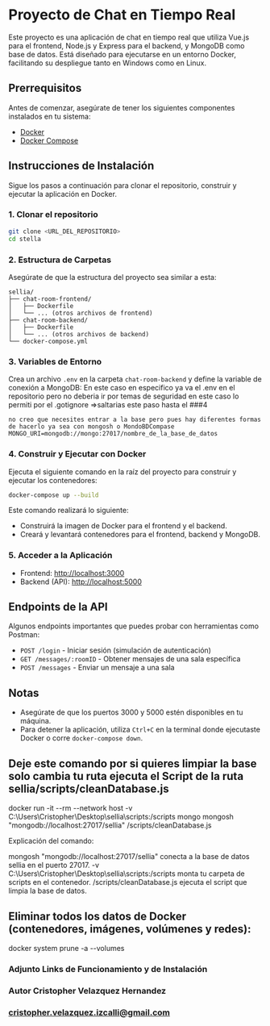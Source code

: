 # Proyecto de Chat en Tiempo Real

Este proyecto es una aplicación de chat en tiempo real que utiliza Vue.js para el frontend, Node.js y Express para el backend, y MongoDB como base de datos. Está diseñado para ejecutarse en un entorno Docker, facilitando su despliegue tanto en Windows como en Linux.

## Prerrequisitos

Antes de comenzar, asegúrate de tener los siguientes componentes instalados en tu sistema:

- [Docker](https://www.docker.com/get-started)
- [Docker Compose](https://docs.docker.com/compose/install/)

## Instrucciones de Instalación

Sigue los pasos a continuación para clonar el repositorio, construir y ejecutar la aplicación en Docker.

### 1. Clonar el repositorio

```bash
git clone <URL_DEL_REPOSITORIO>
cd stella
```

### 2. Estructura de Carpetas

Asegúrate de que la estructura del proyecto sea similar a esta:

```
sellia/
├── chat-room-frontend/
│   ├── Dockerfile
│   └── ... (otros archivos de frontend)
├── chat-room-backend/
│   ├── Dockerfile
│   └── ... (otros archivos de backend)
└── docker-compose.yml
```

### 3. Variables de Entorno

Crea un archivo `.env` en la carpeta `chat-room-backend` y define la variable de conexión a MongoDB:
En este caso en especifico ya va el .env en el repositorio pero no deberia ir por temas de seguridad en este caso lo permiti por el .gotignore
=>saltarias este paso hasta el ###4

```
no creo que necesites entrar a la base pero pues hay diferentes formas de hacerlo ya sea con mongosh o MondoBDCompase
MONGO_URI=mongodb://mongo:27017/nombre_de_la_base_de_datos
```

### 4. Construir y Ejecutar con Docker

Ejecuta el siguiente comando en la raíz del proyecto para construir y ejecutar los contenedores:

```bash
docker-compose up --build
```

Este comando realizará lo siguiente:

- Construirá la imagen de Docker para el frontend y el backend.
- Creará y levantará contenedores para el frontend, backend y MongoDB.

### 5. Acceder a la Aplicación

- Frontend: [http://localhost:3000](http://localhost:3000)
- Backend (API): [http://localhost:5000](http://localhost:5000)

## Endpoints de la API

Algunos endpoints importantes que puedes probar con herramientas como Postman:

- `POST /login` - Iniciar sesión (simulación de autenticación)
- `GET /messages/:roomID` - Obtener mensajes de una sala específica
- `POST /messages` - Enviar un mensaje a una sala

## Notas

- Asegúrate de que los puertos 3000 y 5000 estén disponibles en tu máquina.
- Para detener la aplicación, utiliza `Ctrl+C` en la terminal donde ejecutaste Docker o corre `docker-compose down`.

## Deje este comando por si quieres limpiar la base solo cambia tu ruta ejecuta el  Script de la ruta sellia/scripts/cleanDatabase.js

docker run -it --rm --network host -v C:\Users\Cristopher\Desktop\sellia\scripts:/scripts mongo mongosh "mongodb://localhost:27017/sellia" /scripts/cleanDatabase.js

Explicación del comando:

mongosh "mongodb://localhost:27017/sellia" conecta a la base de datos sellia en el puerto 27017.
-v C:\Users\Cristopher\Desktop\sellia\scripts:/scripts monta tu carpeta de scripts en el contenedor.
/scripts/cleanDatabase.js ejecuta el script que limpia la base de datos.

## Eliminar todos los datos de Docker (contenedores, imágenes, volúmenes y redes):
docker system prune -a --volumes


### Adjunto Links de Funcionamiento y de Instalación



### Autor Cristopher Velazquez Hernandez
### cristopher.velazquez.izcalli@gmail.com 

